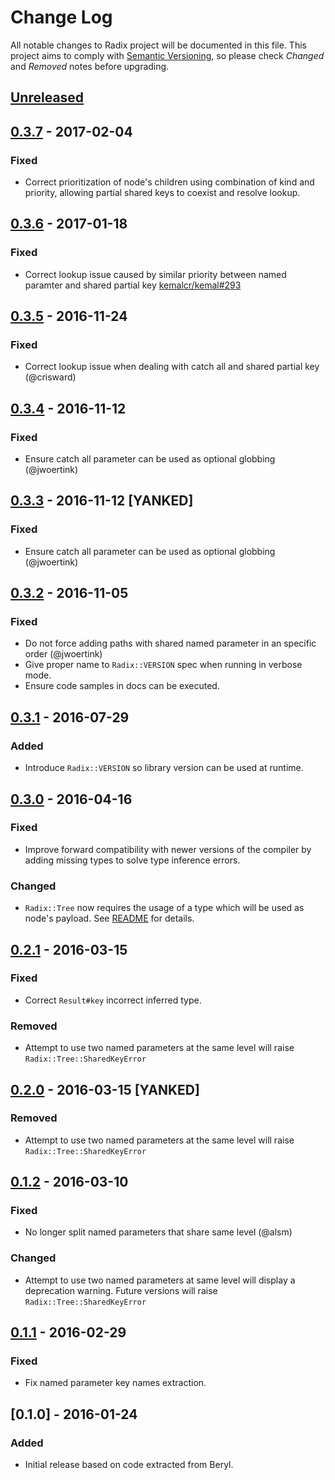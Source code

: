 # Change Log

All notable changes to Radix project will be documented in this file.
This project aims to comply with [Semantic Versioning](http://semver.org/),
so please check *Changed* and *Removed* notes before upgrading.

## [Unreleased]

## [0.3.7] - 2017-02-04
### Fixed
- Correct prioritization of node's children using combination of kind and
  priority, allowing partial shared keys to coexist and resolve lookup.

## [0.3.6] - 2017-01-18
### Fixed
- Correct lookup issue caused by similar priority between named paramter and
  shared partial key [kemalcr/kemal#293](https://github.com/kemalcr/kemal/issues/293)

## [0.3.5] - 2016-11-24
### Fixed
- Correct lookup issue when dealing with catch all and shared partial key (@crisward)

## [0.3.4] - 2016-11-12
### Fixed
- Ensure catch all parameter can be used as optional globbing (@jwoertink)

## [0.3.3] - 2016-11-12 [YANKED]
### Fixed
- Ensure catch all parameter can be used as optional globbing (@jwoertink)

## [0.3.2] - 2016-11-05
### Fixed
- Do not force adding paths with shared named parameter in an specific order (@jwoertink)
- Give proper name to `Radix::VERSION` spec when running in verbose mode.
- Ensure code samples in docs can be executed.

## [0.3.1] - 2016-07-29
### Added
- Introduce `Radix::VERSION` so library version can be used at runtime.

## [0.3.0] - 2016-04-16
### Fixed
- Improve forward compatibility with newer versions of the compiler by adding
  missing types to solve type inference errors.

### Changed
- `Radix::Tree` now requires the usage of a type which will be used as node's
  payload. See [README](README.md) for details.

## [0.2.1] - 2016-03-15
### Fixed
- Correct `Result#key` incorrect inferred type.

### Removed
- Attempt to use two named parameters at the same level will raise
  `Radix::Tree::SharedKeyError`

## [0.2.0] - 2016-03-15 [YANKED]
### Removed
- Attempt to use two named parameters at the same level will raise
  `Radix::Tree::SharedKeyError`

## [0.1.2] - 2016-03-10
### Fixed
- No longer split named parameters that share same level (@alsm)

### Changed
- Attempt to use two named parameters at same level will display a
  deprecation warning. Future versions will raise `Radix::Tree::SharedKeyError`

## [0.1.1] - 2016-02-29
### Fixed
- Fix named parameter key names extraction.

## [0.1.0] - 2016-01-24
### Added
- Initial release based on code extracted from Beryl.

[Unreleased]: https://github.com/luislavena/radix/compare/v0.3.7...HEAD
[0.3.7]: https://github.com/luislavena/radix/compare/v0.3.6...v0.3.7
[0.3.6]: https://github.com/luislavena/radix/compare/v0.3.5...v0.3.6
[0.3.5]: https://github.com/luislavena/radix/compare/v0.3.4...v0.3.5
[0.3.4]: https://github.com/luislavena/radix/compare/v0.3.3...v0.3.4
[0.3.3]: https://github.com/luislavena/radix/compare/v0.3.2...v0.3.3
[0.3.2]: https://github.com/luislavena/radix/compare/v0.3.1...v0.3.2
[0.3.1]: https://github.com/luislavena/radix/compare/v0.3.0...v0.3.1
[0.3.0]: https://github.com/luislavena/radix/compare/v0.2.1...v0.3.0
[0.2.1]: https://github.com/luislavena/radix/compare/v0.2.0...v0.2.1
[0.2.0]: https://github.com/luislavena/radix/compare/v0.1.2...v0.2.0
[0.1.2]: https://github.com/luislavena/radix/compare/v0.1.1...v0.1.2
[0.1.1]: https://github.com/luislavena/radix/compare/v0.1.0...v0.1.1
